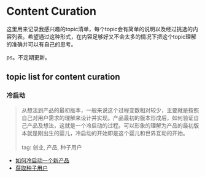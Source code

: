 # Content Curation
这里用来记录我感兴趣的topic清单，每个topic会有简单的说明以及经过挑选的内容列表。希望通过这种形式，在内容足够好又不会太多的情况下把这个topic理解的准确并可以有自己的思考。

ps。不定期更新。

## topic list for content curation

### 冷启动
> 从想法到产品的最初版本，一般来说这个过程变数相对较少，主要就是按照自己对用户需求的理解来设计并实现。产品最初的版本形成后，如何验证自己产品及想法，这就是一个冷启动的过程。可以形象的理解为产品的最初版本就是刚出生的婴儿，冷启动的开始即是这个婴儿和世界互动的开始。<br>
> <br>
> tag: 创业, 产品, 种子用户 <br>
+ [如何冷启动一个新产品](https://www.zhihu.com/question/23281795) <br>
+ [获取种子用户](http://iamsujie.com/tag/%E5%86%B7%E5%90%AF%E5%8A%A8/)

